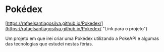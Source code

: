 # Pokédex

[https://rafaelsantiagosilva.github.io/Pokedex/](https://rafaelsantiagosilva.github.io/Pokedex/ "Link para o projeto")

Um projeto em que irei criar uma Pokédex utilizando a PokeAPI e algumas das tecnologias que estudei nestas férias.
